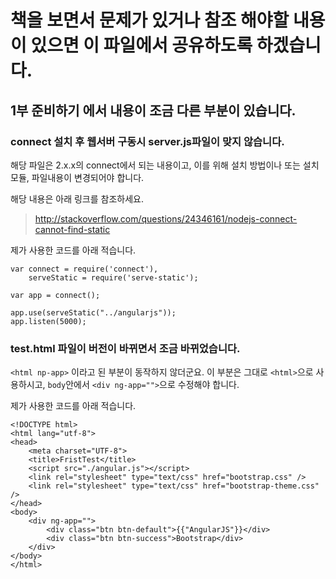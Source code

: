 # 책을 보면서 문제가 있거나 참조 해야할 내용이 있으면 이 파일에서 공유하도록 하겠습니다.

## 1부 준비하기 에서 내용이 조금 다른 부분이 있습니다.
### connect 설치 후 웹서버 구동시 server.js파일이 맞지 않습니다.
해당 파일은 2.x.x의 connect에서 되는 내용이고,
이를 위해 설치 방법이나 또는 설치 모듈, 파일내용이 변경되어야 합니다.

해당 내용은 아래 링크를 참조하세요.

> http://stackoverflow.com/questions/24346161/nodejs-connect-cannot-find-static

제가 사용한 코드를 아래 적습니다.
```
var connect = require('connect'),
    serveStatic = require('serve-static');

var app = connect();

app.use(serveStatic("../angularjs"));
app.listen(5000);
```

### test.html 파일이 버전이 바뀌면서 조금 바뀌었습니다.
`<html np-app>` 이라고 된 부분이 동작하지 않더군요.
이 부분은 그대로 `<html>`으로 사용하시고,
`body`안에서 `<div ng-app="">`으로 수정해야 합니다.

제가 사용한 코드를 아래 적습니다.
```
<!DOCTYPE html>
<html lang="utf-8">
<head>
	<meta charset="UTF-8">
	<title>FristTest</title>
	<script src="./angular.js"></script>
	<link rel="stylesheet" type="text/css" href="bootstrap.css" />
	<link rel="stylesheet" type="text/css" href="bootstrap-theme.css" />
</head>
<body>
	<div ng-app="">
		<div class="btn btn-default">{{"AngularJS"}}</div>
		<div class="btn btn-success">Bootstrap</div>
	</div>
</body>
</html>
``` 